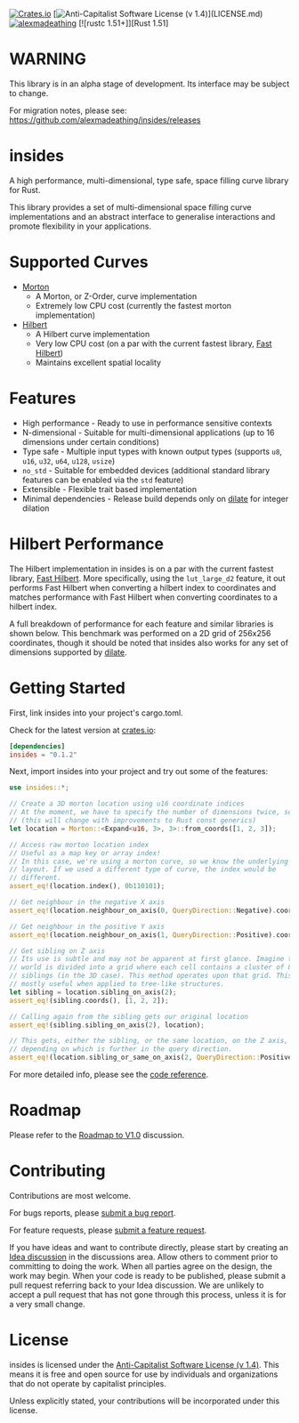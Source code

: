 [![Crates.io](https://img.shields.io/crates/d/insides.svg)](https://crates.io/crates/insides)
[![Anti-Capitalist Software License (v 1.4)](https://img.shields.io/badge/license-Anti--Capitalist%20(v%201.4)-brightgreen)](LICENSE.md)
[![alexmadeathing](https://circleci.com/gh/alexmadeathing/insides.svg?style=shield)](https://app.circleci.com/pipelines/github/alexmadeathing/insides?filter=all)
[![rustc 1.51+]][Rust 1.51]

# WARNING
This library is in an alpha stage of development. Its interface may be subject to change.

For migration notes, please see: https://github.com/alexmadeathing/insides/releases

# insides
A high performance, multi-dimensional, type safe, space filling curve library for Rust.

This library provides a set of multi-dimensional space filling curve
implementations and an abstract interface to generalise interactions and
promote flexibility in your applications.

# Supported Curves
* [Morton](https://docs.rs/insides/latest/insides/morton/struct.Morton.html)
  * A Morton, or Z-Order, curve implementation
  * Extremely low CPU cost (currently the fastest morton implementation)
* [Hilbert](https://docs.rs/insides/latest/insides/hilbert/struct.Hilbert.html)
  * A Hilbert curve implementation
  * Very low CPU cost (on a par with the current fastest library, [Fast Hilbert](https://crates.io/crates/fast_hilbert))
  * Maintains excellent spatial locality

# Features
* High performance - Ready to use in performance sensitive contexts
* N-dimensional - Suitable for multi-dimensional applications (up to 16 dimensions under certain conditions)
* Type safe - Multiple input types with known output types (supports `u8`, `u16`, `u32`, `u64`, `u128`, `usize`)
* `no_std` - Suitable for embedded devices (additional standard library features can be enabled via the `std` feature)
* Extensible - Flexible trait based implementation
* Minimal dependencies - Release build depends only on [dilate](https://github.com/alexmadeathing/dilate) for integer dilation

# Hilbert Performance
The Hilbert implementation in insides is on a par with the current fastest library, [Fast Hilbert](https://crates.io/crates/fast_hilbert). More specifically, using the `lut_large_d2` feature, it out performs Fast Hilbert when converting a hilbert index to coordinates and matches performance with Fast Hilbert when converting coordinates to a hilbert index.

A full breakdown of performance for each feature and similar libraries is shown below. This benchmark was performed on a 2D grid of 256x256 coordinates, though it should be noted that insides also works for any set of dimensions supported by [dilate](https://github.com/alexmadeathing/dilate).



# Getting Started
First, link insides into your project's cargo.toml.

Check for the latest version at [crates.io](https://crates.io/crates/insides):
```toml
[dependencies]
insides = "0.1.2"
```

Next, import insides into your project and try out some of the features:

```rust
use insides::*;

// Create a 3D morton location using u16 coordinate indices
// At the moment, we have to specify the number of dimensions twice, sorry!
// (this will change with improvements to Rust const generics)
let location = Morton::<Expand<u16, 3>, 3>::from_coords([1, 2, 3]);

// Access raw morton location index
// Useful as a map key or array index!
// In this case, we're using a morton curve, so we know the underlying bit
// layout. If we used a different type of curve, the index would be
// different.
assert_eq!(location.index(), 0b110101);

// Get neighbour in the negative X axis
assert_eq!(location.neighbour_on_axis(0, QueryDirection::Negative).coords(), [0, 2, 3]);

// Get neighbour in the positive Y axis
assert_eq!(location.neighbour_on_axis(1, QueryDirection::Positive).coords(), [1, 3, 3]);

// Get sibling on Z axis
// Its use is subtle and may not be apparent at first glance. Imagine the
// world is divided into a grid where each cell contains a cluster of 8
// siblings (in the 3D case). This method operates upon that grid. This is
// mostly useful when applied to tree-like structures.
let sibling = location.sibling_on_axis(2);
assert_eq!(sibling.coords(), [1, 2, 2]);

// Calling again from the sibling gets our original location
assert_eq!(sibling.sibling_on_axis(2), location);

// This gets, either the sibling, or the same location, on the Z axis,
// depending on which is further in the query direction.
assert_eq!(location.sibling_or_same_on_axis(2, QueryDirection::Positive).coords(), [1, 2, 3]);
```

For more detailed info, please see the [code reference](https://docs.rs/insides/latest/insides/).

# Roadmap
Please refer to the [Roadmap to V1.0](https://github.com/alexmadeathing/insides/discussions/2) discussion.

# Contributing
Contributions are most welcome.

For bugs reports, please [submit a bug report](https://github.com/alexmadeathing/insides/issues/new?assignees=&labels=bug&template=bug_report.md&title=).

For feature requests, please [submit a feature request](https://github.com/alexmadeathing/insides/issues/new?assignees=&labels=enhancement&template=feature_request.md&title=).

If you have ideas and want to contribute directly, please start by creating an [Idea discussion](https://github.com/alexmadeathing/insides/discussions/new) in the discussions area. Allow others to comment prior to committing to doing the work. When all parties agree on the design, the work may begin. When your code is ready to be published, please submit a pull request referring back to your Idea discussion. We are unlikely to accept a pull request that has not gone through this process, unless it is for a very small change.

# License

insides is licensed under the [Anti-Capitalist Software License (v 1.4)](https://github.com/alexmadeathing/insides/blob/main/LICENSE.md). This means it is free and open source for use by individuals and organizations that do not operate by capitalist principles.

Unless explicitly stated, your contributions will be incorporated under this license.
